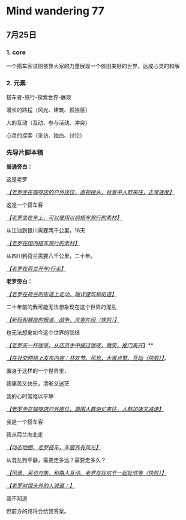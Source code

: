 # Mind wandering 77

## 7月25日

### 1. core

一个搭车客试图依靠大家的力量展现一个依旧美好的世界，达成心灵的和解

### 2. 元素

搭车者-旅行-探索世界-展现

漫长的路程（风光、建筑、孤独感）

人的互动（互动、参与活动、冲突）

心灵的探索（采访、独白、讨论）



### 先导片脚本稿

**普通旁白：**

这是老罗

<u>*【老罗坐在咖啡店的户外座位，直视镜头，背景中人群来往，正常速度】*</u>

这是一个搭车客

<u>*【老罗坐在车上，可以使用以前搭车旅行的素材】*</u>

从江油到银川需要两千公里，16天

*<u>【老罗在国内搭车旅行的素材】</u>*

从四川到荷兰需要八千公里，二十年。

<u>*【老罗在荷兰开车/行走】*</u>



**老罗旁白：**

*<u>【老罗在荷兰的街道上走动，端详建筑和街道】</u>*

二十年前的我可能无法想象现在这个世界的混乱

<u>*【新冠和猴痘的报道、战争、灾害片段（快剪）】*</u>

也无法想象如今这个世界的联结

*<u>【老罗买一杯咖啡，从店员手中接过咖啡，微笑，推门离开</u>*】**

<u>*【在社交网络上发布内容：狂欢节、风光，大家点赞、互动（快剪）】*</u>，

置身于这样的一个世界里，

我痛苦又快乐，清晰又迷茫

我的心时常难以平静

<u>*【老罗坐在咖啡店户外座位，周围人群匆忙来往，人群加速又减速】*</u>

我是一个搭车客

我从荷兰向北走

*<u>【动态地图、老罗搭车，车窗外有风光】</u>*

从混乱到平静，需要走多远？需要走多久？

*<u>【风景、采访对象、和路人互动、老罗在狂欢节一起狂欢等（快剪）】</u>*

*<u>【老罗对镜头外的人说道：】</u>*

我不知道

但前方的路将会给我答案。





